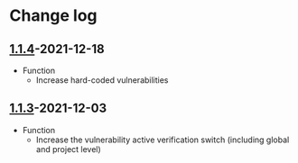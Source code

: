# Change log

## [1.1.4](https://github.com/HXSecurity/DongTai-openapi/releases/tag/v1.1.4)-2021-12-18
* Function
   * Increase hard-coded vulnerabilities

## [1.1.3](https://github.com/HXSecurity/dongtai-core/releases/tag/v1.1.3)-2021-12-03

* Function
   * Increase the vulnerability active verification switch (including global and project level)
